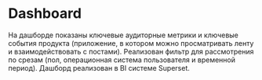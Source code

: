 # Dashboard
На дашборде показаны ключевые аудиторные метрики и ключевые события продукта (приложение, в котором можно просматривать ленту и взаимодействовать с постами). Реализован фильтр для рассмотрения по срезам (пол, операционная система пользователя и временной период). Дашборд реализован в BI системе Superset.
